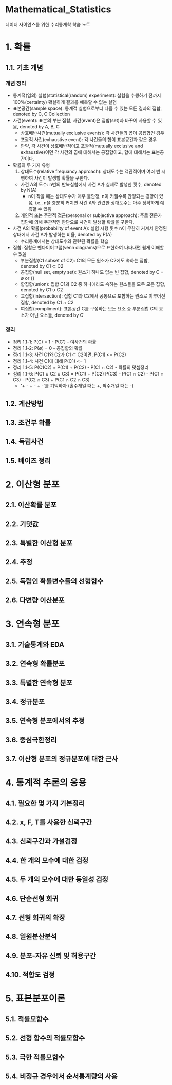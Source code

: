 # Mathematical_Statistics
데이터 사이언스를 위한 수리통계학 학습 노트

# 1. 확률
## 1.1. 기초 개념
### 개념 정리
- 통계적(임의) 실험(statistical(random) experiment): 실험을 수행하기 전까지 100%(certainty) 확실하게 결과를 예측할 수 없는 실험
- 표본공간(sample space): 통계적 실험으로부터 나올 수 있는 모든 결과의 집합, denoted by C, C:Collection
- 사건(event): 표본의 부분 집합, 사건(event)은 집합(set)과 바꾸어 사용할 수 있음, denoted by A, B, C
  - 상호배반사건(mutually exclusive events): 각 사건들의 곱이 공집합인 경우
  - 포괄적 사건(exhaustive event): 각 사건들의 합이 표본공간과 같은 경우
  - 만약, 각 사건이 상호배반적이고 포괄적(mutually exclusive and exhaustive)이면 각 사건의 곱에 대해서는 공집합이고, 합에 대해서는 표본공간이다.
- 확률의 두 가지 유형
  1) 상대도수(relative frequancy approach): 상대도수는 객관적이며 여러 번 시행하여 사건이 발생할 확률을 구한다.
    - 사건 A의 도수: n번의 반복실험에서 사건 A가 실제로 발생한 횟수, denoted by N(A)
      - n이 작을 때는 상대도수가 매우 불안정, n이 커질수록 안정되는 경향이 있음, i.e., n을 충분히 커지면 사건 A와 관련한 상대도수는 아주 정확하게 예측할 수 있음
  2) 개인적 또는 주관적 접근(personal or subjective approach): 주로 전문가 집단에 의해 주관적인 판단으로 사건이 발생할 확률을 구한다.
- 사건 A의 확률(probability of event A): 실험 시행 횟수 n이 무한히 커져서 안정된 상태에서 사건 A가 발생하는 비율, denoted by P(A)
  - 수리통계에서는 상대도수와 관련된 확률을 학습
- 집합: 집합은 벤다이어그램(venn diagrams)으로 표현하여 나타내면 쉽게 이해할 수 있음
  - 부분집합(C1 subset of C2): C1의 모든 원소가 C2에도 속하는 집합, denoted by C1 ⊂ C2
  - 공집합(null set, empty set): 원소가 하나도 없는 빈 집합, denoted by C = ∅ or {}
  - 합집합(union): 집합 C1과 C2 중 하나에라도 속하는 원소들을 모두 모은 집합, denoted by C1 ∪ C2
  - 교집합(intersection): 집합 C1과 C2에서 공통으로 포함하는 원소로 이루어진 집합, denoted by C1 ∩ C2
  - 여집합(compliment): 표본공간 C를 구성하는 모든 요소 중 부분집합 C의 요소가 아닌 요소들, denoted by C'
### 정리
- 정리 1.1-1: P(C) = 1 - P(C') - 여사건의 확률
- 정리 1.1-2: P(∅) = 0 - 공집합의 확률
- 정리 1.1-3: 사건 C1와 C2가 C1 ⊂ C2이면, P(C1) <= P(C2)
- 정리 1.1-4: 사건 C1에 대해 P(C1) <= 1
- 정리 1.1-5: P(C1C2) = P(C1) + P(C2) - P(C1 ∩ C2) - 확률의 덧셈정리
- 정리 1.1-6: P(C1 ∪ C2 ∪ C3) = P(C1) + P(C2) P(C3) - P(C1 ∩ C2) - P(C1 ∩ C3) - P(C2 ∩ C3) + P(C1 ∩ C2 ∩ C3)
  - '+ - + - + -'를 기억하자 (홀수개일 때는 +, 짝수개일 때는 -)
## 1.2. 계산방법
## 1.3. 조건부 확률
## 1.4. 독립사건
## 1.5. 베이즈 정리

# 2. 이산형 분포
## 2.1. 이산확률 분포
## 2.2. 기댓값
## 2.3. 특별한 이산형 분포
## 2.4. 추정
## 2.5. 독립인 확률변수들의 선형함수
## 2.6. 다변량 이산분포

# 3. 연속형 분포
## 3.1. 기술통계와 EDA
## 3.2. 연속형 확률분포
## 3.3. 특별한 연속형 분포
## 3.4. 정규분포
## 3.5. 연속형 분포에서의 추정
## 3.6. 중심극한정리
## 3.7. 이산형 분포의 정규분포에 대한 근사

# 4. 통계적 추론의 응용
## 4.1. 필요한 몇 가지 기본정리
## 4.2. x, F, T를 사용한 신뢰구간
## 4.3. 신뢰구간과 가설검정
## 4.4. 한 개의 모수에 대한 검정
## 4.5. 두 개의 모수에 대한 동일성 검정
## 4.6. 단순선형 회귀
## 4.7. 선형 회귀의 확장
## 4.8. 일원분산분석
## 4.9. 분포-자유 신뢰 및 허용구간
## 4.10. 적합도 검정

# 5. 표본분포이론
## 5.1. 적률모함수
## 5.2. 선형 함수의 적률모함수
## 5.3. 극한 적률모함수
## 5.4. 비정규 경우에서 순서통계량의 사용
